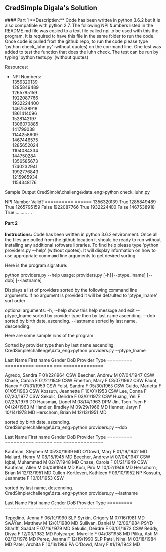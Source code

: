 <h2>CredSimple Digala's Solution</h2>
#### Part 1
**Description:**
Code has been written in python 3.6.2 but it is also compatible with python 2.7. The following NPI Numbers listed in the README.md file was copied to a text file called npi to be used with this the program. It is required to have this file in the same folder to run the code. Once code is pulled from the github repo, to run the code please type 'python check_luhn.py' (without quotes) on the command line. One test was added to test the function that does the luhn check. The test can be run by typing 'python tests.py' (without quotes)

Resources:
+ NPI Numbers:<br>
1356320139<br>
1285849489<br>
1265795159<br>
1922087766<br>
1932224400<br>
1467538918<br>
1861414096<br>
1528142197<br>
1306070885<br>
141799038<br>
1144258609<br>
1467446575<br>
1285652024<br>
1104084334<br>
144750284<br>
1356585673<br>
1740232941<br>
1992776843<br>
1215965934<br>
1154348176

Sample Output
CredSimple\challenge\data_eng>python check_luhn.py

NPI Number   Valid?
==========   ======
1356320139   True
1285849489   True
1265795159   False
1922087766   True
1932224400   False
1467538918   True
.........    ...

#### Part 2
**Instructions:**
Code has been written in python 3.6.2 environment. Once all the files are pulled from the github location it should be ready to run without installing any additional software libraries. To find help please type 'python providers.py --help' (without quotes). It will display information on how to use appropriate command line arguments to get desired sorting.

Here is the program signature:

python providers.py --help
usage: providers.py [-h] [--ptype_lname] [--dob] [--lastname]

Displays a list of providers sorted by the following command line arguments.
If no argument is provided it will be defaulted to 'ptype_lname' sort order

optional arguments:
  -h, --help     show this help message and exit
  --ptype_lname  sorted by provider type then by last name ascending.
  --dob          sorted by birth date, ascending.
  --lastname     sorted by last name, descending.

Here are some sample runs of the program

Sorted by provider type then by last name ascending.<br>
CredSimple\challenge\data_eng>python providers.py --ptype_lname

Last Name First name         Gender  DoB     Provider Type
========= ==========         ======  ===     ==============

Agredo, Sandra                 F  01/22/1964  CSW
Beecher, Andrew                M  07/04/1947  CSW
Chase, Carola                  F  01/21/1949  CSW
Emerton, Mary                  F  08/07/1962  CSW
Faunt, Nancy                   F  01/31/1959  CSW
Feist, Sandra                  F  05/30/1968  CSW
Guido, Marietta                F  01/05/1963  CSW
Kossuth, Jeannette             F  10/01/1953  CSW
Lee, Donna                     F  07/20/1977  CSW
Sekulic, Deirdre               F  03/01/1972  CSW
Huang, Yeli                    F  07/29/1976  DO
Hausman, Lionel                M  08/14/1963  DPM
Jin, Tsen-Tsen                 F  04/24/1963  M
Handler, Bradley               M  09/29/1966  MD
Henner, Jaryn                  F  10/14/1978  MD
Herschorn, Brian               M  12/13/1951  MD

sorted by birth date, ascending.<br>
CredSimple\challenge\data_eng>python providers.py --dob

Last Name First name         Gender  DoB     Provider Type
========= ==========         ======  ===     ==============

Kaufman, Stephen               M  05/30/1939  MD
O'Dowd, Mary                   F  01/19/1942  MD
Mallard, Henry                 M  08/15/1945  MD
Beecher, Andrew                M  07/04/1947  CSW
Iqbal, Muhammad                M  02/17/1948  MD
Chase, Carola                  F  01/21/1949  CSW
Kaufman, Allen                 M  06/06/1949  MD
Koci, Piro                     M  10/02/1949  MD
Herschorn, Brian               M  12/13/1951  MD
Cullen-Kortleven, Kathleen     F  09/10/1952  NP
Kossuth, Jeannette             F  10/01/1953  CSW

sorted by last name, descending.<br>
CredSimple\challenge\data_eng>python providers.py --lastname

Last Name First name         Gender  DoB     Provider Type
========= ==========         ======  ===     ==============

Tepedino, Jenna                F  06/10/1990  SLP
Syrkin, Grigory                M  07/16/1981  MD
SwÃŸan, Matthew                M  12/01/1980  MD
Sullivan, Daniel               M  12/06/1984  PSYD
Shariff, Saadat                F  07/16/1979  MD
Sekulic, Deirdre               F  03/01/1972  CSW
Reddy, Divya                   F  12/03/1982  MD
Polycarpe, Myreille            F  04/08/1958  MD
Pilika, Asti                   M  02/13/1976  MD
Perez, Joanna                  F  12/19/1990  SLP
Patel, Nihal                   M  03/18/1984  MD
Patel, Archita                 F  10/18/1986  PA
O'Dowd, Mary                   F  01/19/1942  MD

